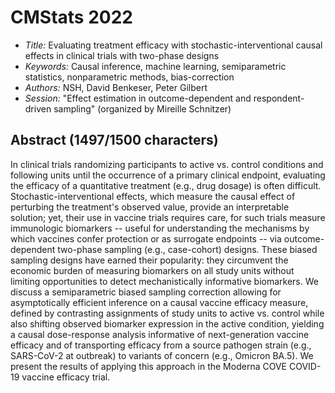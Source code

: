 # CMStats 2022

* _Title:_ Evaluating treatment efficacy with stochastic-interventional causal
  effects in clinical trials with two-phase designs
* _Keywords:_ Causal inference, machine learning, semiparametric statistics,
  nonparametric methods, bias-correction
* _Authors:_ NSH, David Benkeser, Peter Gilbert
* _Session:_ "Effect estimation in outcome-dependent and respondent-driven
  sampling" (organized by Mireille Schnitzer)

## Abstract (1497/1500 characters)

In clinical trials randomizing participants to active vs. control conditions and
following units until the occurrence of a primary clinical endpoint, evaluating
the efficacy of a quantitative treatment (e.g., drug dosage) is often difficult.
Stochastic-interventional effects, which measure the causal effect of perturbing
the treatment's observed value, provide an interpretable solution; yet, their
use in vaccine trials requires care, for such trials measure immunologic
biomarkers -- useful for understanding the mechanisms by which vaccines confer
protection or as surrogate endpoints -- via outcome-dependent two-phase sampling
(e.g., case-cohort) designs. These biased sampling designs have earned their
popularity: they circumvent the economic burden of measuring biomarkers on all
study units without limiting opportunities to detect mechanistically informative
biomarkers. We discuss a semiparametric biased sampling correction allowing for
asymptotically efficient inference on a causal vaccine efficacy measure, defined
by contrasting assignments of study units to active vs. control while also
shifting observed biomarker expression in the active condition, yielding
a causal dose-response analysis informative of next-generation vaccine efficacy
and of transporting efficacy from a source pathogen strain (e.g., SARS-CoV-2 at
outbreak) to variants of concern (e.g., Omicron BA.5). We present the results of
applying this approach in the Moderna COVE COVID-19 vaccine efficacy trial.
